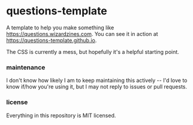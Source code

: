 # questions-template

A template to help you make something like https://questions.wizardzines.com. You can see it in action at https://questions-template.github.io.

The CSS is currently a mess, but hopefully it's a helpful starting point.

### maintenance

I don't know how likely I am to keep maintaining this actively -- I'd love to
know if/how you're using it, but I may not reply to issues or pull requests.

### license

Everything in this repository is MIT licensed.
